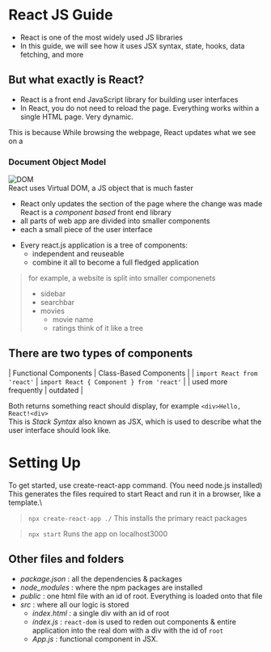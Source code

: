 # React JS Guide
- React is one of the most widely used JS libraries
- In this guide, we will see how it uses JSX syntax, state, hooks, data fetching, and more
## But what exactly is React?
- React is a front end JavaScript library for building user interfaces
- In React, you do not need to reload the page. Everything works within a single HTML page. Very dynamic.

This is because While browsing the webpage, React updates what we see on a 
### **Document Object Model** 
![DOM](DOM.png) \
React uses Virtual DOM, a JS object that is much faster
- React only updates the section of the page where the change was made
React is a *component based* front end library
- all parts of web app are divided into smaller components
- each a small piece of the user interface

* Every react.js application is a tree of components:
    - independent and reuseable
    - combine it all to become a full fledged application

> for example, a website is split into smaller componenets
> * sidebar
> * searchbar
> * movies
>   - movie name
>   - ratings
> think of it like a tree

## There are two types of components
| Functional Components | Class-Based Components |
| `import React from 'react'` | `import React { Component } from 'react'` |
| used more frequently | outdated |

Both returns something react should display, for example `<div>Hello, React!<div>`\
This is *Stack Syntax* also known as JSX, which is used to describe what the user interface should look like.

# Setting Up
To get started, use create-react-app command. (You need node.js installed) This generates the files required to start React and run it in a browser, like a template.\
> `npx create-react-app ./`
> This installs the primary react packages

> `npx start`
> Runs the app on localhost3000

## Other files and folders
* *package.json* : all the dependencies & packages 
* *node_modules* : where the npm packages are installed
* *public* : one html file with an id of root. Everything is loaded onto that file
* *src* : where all our logic is stored
    * *index.html* : a single div with an id of root
    * *index.js* : `react-dom` is used to reden out components & entire application into the real dom with a div with the id of `root`
    * *App.js* : functional component in JSX.